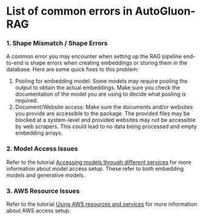 # List of common errors in AutoGluon-RAG

### 1. Shape Mismatch / Shape Errors
A common error you may encounter when setting up the RAG pipeline end-to-end is shape errors when creating embeddings or storing them in the database. Here are some quick fixes to this problem:
1. Pooling for embedding model: Some models may require pooling the output to obtain the actual embeddings. Make sure you check the documentation of the model you are using to decide what pooling is required.
2. Document/Website access: Make sure the documents and/or websites you provide are accessible to the package. The provided files may be blocked at a system-level and provided websites may not be accessible by web scrapers. This could lead to no data being processed and empty embedding arrays.

### 2. Model Access Issues
Refer to the tutorial [Accessing models through different services](https://github.com/autogluon/autogluon-rag/tree/main/documentation/tutorials/general/model_access.md) for more information about model access setup. These refer to both embedding models and generative models.

### 3. AWS Resource Issues
Refer to the tutorial [Using AWS resources and services](https://github.com/autogluon/autogluon-rag/tree/main/documentation/tutorials/general/aws_resources.md) for more information about AWS access setup.
